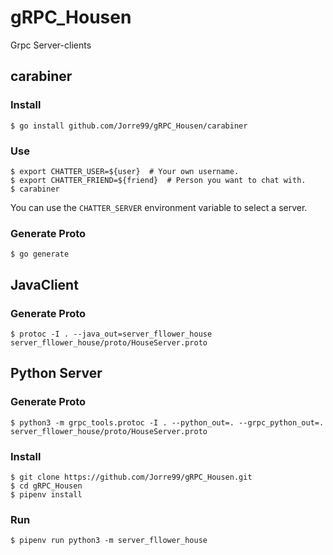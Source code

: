 # gRPC_Housen
Grpc Server-clients

## carabiner

### Install

`$ go install github.com/Jorre99/gRPC_Housen/carabiner`

### Use

```
$ export CHATTER_USER=${user}  # Your own username.
$ export CHATTER_FRIEND=${friend}  # Person you want to chat with.
$ carabiner
```

You can use the `CHATTER_SERVER` environment variable to select a server.

### Generate Proto

`$ go generate`

## JavaClient

### Generate Proto

```
$ protoc -I . --java_out=server_fllower_house server_fllower_house/proto/HouseServer.proto

```

## Python Server

### Generate Proto

```
$ python3 -m grpc_tools.protoc -I . --python_out=. --grpc_python_out=. server_fllower_house/proto/HouseServer.proto
```

### Install

```
$ git clone https://github.com/Jorre99/gRPC_Housen.git
$ cd gRPC_Housen
$ pipenv install
```

### Run

`$ pipenv run python3 -m server_fllower_house`
